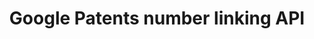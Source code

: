 ---
api_or_bulk_downloads: API
description: Turn an unformatted application or publication number into the DOCDB
  format publication number
record_creation_timestamp: 4/14/2021 23:10:00
shortname: google_patents_api
tags: Google Patents
timeframe: 1834-present (~weekly)
title: Google Patents number linking API
location: https://patents.google.com/api/match
uuid: e3fbfd90-aa48-4d45-942f-11bc95d2f28a
---